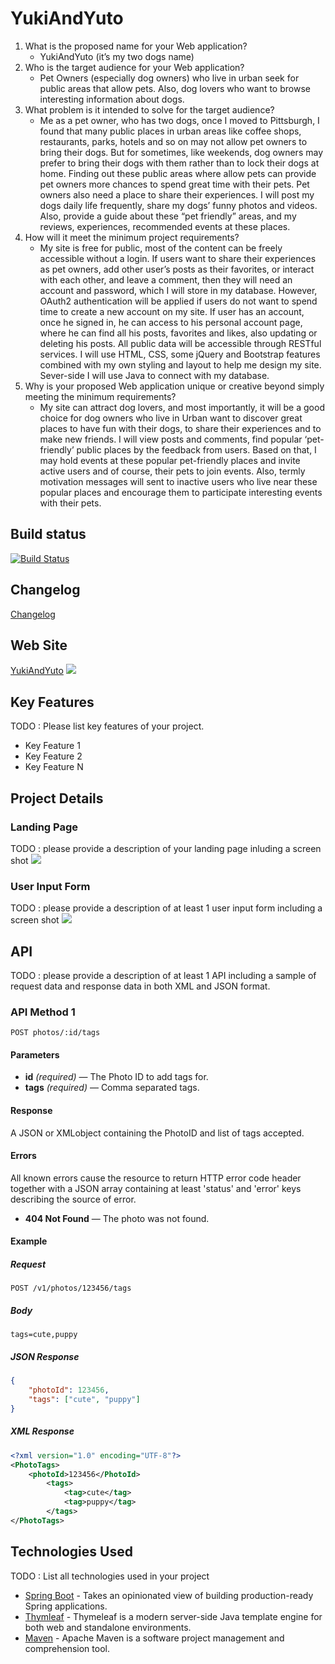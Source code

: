 # YukiAndYuto

1. What is the proposed name for your Web application?
    * YukiAndYuto  (it’s my two dogs name)
2. Who is the target audience for your Web application?
    * Pet Owners (especially dog owners) who live in urban seek for public areas that allow pets. Also, dog lovers who want to browse interesting information about dogs.  
3. What problem is it intended to solve for the target audience?
    * Me as a pet owner, who has two dogs, once I moved to Pittsburgh, I found that many public places in urban areas like coffee shops, restaurants, parks, hotels and so on may not allow pet owners to bring their dogs. But for sometimes, like weekends, dog owners may prefer to bring their dogs with them rather than to lock their dogs at home. Finding out these public areas where allow pets can provide pet owners more chances to spend great time with their pets. Pet owners also need a place to share their experiences. I will post my dogs daily life frequently, share my dogs’ funny photos and videos. Also, provide a guide about these “pet friendly” areas, and my reviews, experiences, recommended events at these places. 
4. How will it meet the minimum project requirements?
    * My site is free for public, most of the content can be freely accessible without a login. If users want to share their experiences as pet owners, add other user’s posts as their favorites, or interact with each other, and leave a comment, then they will need an account and password, which I will store in my database. However, OAuth2 authentication will be applied if users do not want to spend time to create a new account on my site. If user has an account, once he signed in, he can access to his personal account page, where he can find all his posts, favorites and likes, also updating or deleting his posts. All public data will be accessible through RESTful services. I will use HTML, CSS, some jQuery and Bootstrap features combined with my own styling and layout to help me design my site. Sever-side I will use Java to connect with my database. 
5. Why is your proposed Web application unique or creative beyond simply meeting the minimum requirements?
    * My site can attract dog lovers, and most importantly, it will be a good choice for dog owners who live in Urban want to discover great places to have fun with their dogs, to share their experiences and to make new friends. I will view posts and comments, find popular ‘pet-friendly’ public places by the feedback from users. Based on that, I may hold events at these popular pet-friendly places and invite active users and of course, their pets to join events. Also, termly motivation messages will sent to inactive users who live near these popular places and encourage them to participate interesting events with their pets. 


## Build status

[![Build Status](https://travis-ci.org/infsci2560sp17/full-stack-web-ginkgomp.svg?branch=master)](https://travis-ci.org/infsci2560sp17/full-stack-web-ginkgomp)

## Changelog

[Changelog](/CHANGELOG.md)

## Web Site

[YukiAndYuto](https://young-shore-19904.herokuapp.com/)
![](https://...)

## Key Features

TODO : Please list key features of your project.

* Key Feature 1
* Key Feature 2
* Key Feature N

## Project Details

### Landing Page

TODO : please provide a description of your landing page inluding a screen shot ![](https://.../image.JPG)

### User Input Form

TODO : please provide a description of at least 1 user input form including a screen shot ![](https://.../image.jpg)

## API

TODO : please provide a description of at least 1 API including a sample of request data and response data in both XML and JSON format.

### API Method 1

    POST photos/:id/tags

#### Parameters

- **id** _(required)_ — The Photo ID to add tags for.
- **tags** _(required)_ — Comma separated tags.

#### Response

A JSON or XMLobject containing the PhotoID and list of tags accepted.

#### Errors

All known errors cause the resource to return HTTP error code header together with a JSON array containing at least 'status' and 'error' keys describing the source of error.

- **404 Not Found** — The photo was not found.

#### Example

##### Request

    POST /v1/photos/123456/tags

##### Body

    tags=cute,puppy


##### JSON Response

```json
{
    "photoId": 123456,
    "tags": ["cute", "puppy"]
}
```

##### XML Response

```xml
<?xml version="1.0" encoding="UTF-8"?>
<PhotoTags>
    <photoId>123456</PhotoId>
        <tags>
            <tag>cute</tag>
            <tag>puppy</tag>
        </tags>
</PhotoTags>
```

## Technologies Used

TODO : List all technologies used in your project

- [Spring Boot](https://projects.spring.io/spring-boot/) - Takes an opinionated view of building production-ready Spring applications.
- [Thymleaf](http://www.thymeleaf.org/) - Thymeleaf is a modern server-side Java template engine for both web and standalone environments.
- [Maven](https://maven.apache.org/) - Apache Maven is a software project management and comprehension tool.
